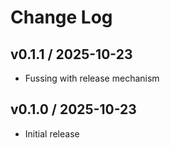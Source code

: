 # Change Log

## v0.1.1 / 2025-10-23

* Fussing with release mechanism


## v0.1.0 / 2025-10-23

* Initial release
